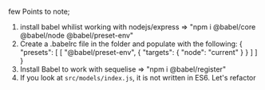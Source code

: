 few Points to note;

1. install babel whilist working with nodejs/express => "npm i @babel/core @babel/node @babel/preset-env"
2. Create a .babelrc file in the folder and populate with the following:
   {
   "presets": [
   [
   "@babel/preset-env", {
   "targets": {
   "node": "current"
   }
   }
   ]
   ]
   }
3. Install Babel to work with sequelise => "npm i @babel/register"
4. If you look at `src/models/index.js`, it is not written in ES6. Let's refactor

